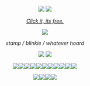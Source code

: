 <p align="center">
  <img src="https://64.media.tumblr.com/ded70146155efb68dd22302998257a23/ad68c02a7af56974-12/s540x810/c473fba2974898e2999fb5ef5165ab0b434d9576.gifv">
  <img src="https://i.imgur.com/dQIdSJu.png">
</p>
<p align="center">
  <a href="https://arab.org/click-to-help/palestine/"><i>Click it, its free.</i></a>
</p>
<p align="center">
  <img src="https://i.imgur.com/jhZKsVP.png">
</p>
<p align="center">
<i>stamp / blinkie / whatever hoard</i>
</p>
<p align="center">
  <img src="https://i.imgur.com/xwMNrD9.png">
  <img src="https://64.media.tumblr.com/556d830156e1994072d131a1a6ef4349/038b5d1fbc72f290-03/s400x600/e851ba13cbeaad31b66ff2aac9e394892b3c0718.gifv">
</p>
<p align="center">
  <a href="https://www.tumblr.com/fawndollie/733318561675821056/some-of-my-favourite-stamps-bc-they-are-currently"><img src="https://64.media.tumblr.com/f578c850e06756b5df3d39c759d4d151/1923bddbf54c0100-37/s100x200/eb7be95eebf69dcc009d8ff8bec6bf58aa5ce15c.pnj"><a href="https://www.tumblr.com/sylveonsheart/726561629340336128/various-stamps"><img src="https://64.media.tumblr.com/c27a871bbb2f222a3ce5249eacaebe4a/b3d83bbf44993478-7a/s100x200/21616f41e54eddb382722c454c47e2ffad25b783.jpg"><a href="https://www.tumblr.com/penpalspencil/704409419597905920/the-entirety-of-reef-blower-as-a-deviantart-stamp"><img src="https://64.media.tumblr.com/7b2d2bc2daaa7e49b4060f50580ac32c/c3de01a11644097d-ba/s100x200/e6cd1fba5d8acfd79709ec6bced89ac4f6f109ef.gifv"><a href="https://www.tumblr.com/fihas/724738111905595392/some-da-stamps-ive-made-over-the-past-week"><img src="https://64.media.tumblr.com/00e1dd79720787f0d6508e94969f5920/9328aa9bfd3300b0-18/s100x200/1b2d4356a9fdb8547171b7e2fbb06ffcb1f002e4.pnj"><a href="https://www.tumblr.com/stupidcopper/735503237913952256/sometimes-i-dabble-in-a-little-stamp-making"><img src="https://64.media.tumblr.com/f1e951da516ca8abc20cf8dd39900bca/d39c71fbeeb5092d-ff/s250x400/35ad9c8d7c7e69ffd0a06d4ff0864b7edd8ba076.gifv"><a href=""><img src="https://64.media.tumblr.com/31f4d7c46c3592d4d1f06e2684bb55d3/d39c71fbeeb5092d-5a/s100x200/920a775dceda392fa5b587ea83b5fe96c60fee81.gifv"><a href="https://www.tumblr.com/ishhbowl/738453787273019393/hey-guys-i-tried-making-a-stamp-for-the-first"></a><img src="https://64.media.tumblr.com/873669e9e58839c6b34b52c90990c502/9e01b0c67f75083f-64/s100x200/0212b752a1ad4933c81e874d9ccf7d6275d3c298.gifv"><img src="https://i.imgur.com/ODclVk6.jpeg"><img src="https://64.media.tumblr.com/30dc32d50dd5cda2e4eb3769ef1b5c74/a6d3d53949489c00-d5/s1280x1920/7c3910823d975c9969b26c0817cc69aaf37b6752.png"><img src="https://64.media.tumblr.com/18a4157df964b2ced4fa5d6e89782b32/a6d3d53949489c00-2f/s1280x1920/f4ee76a5fe43dc481a975a164d160237257570de.png"><img src="https://i.imgur.com/P1UvZIl.png">
  </a>
</p>

<p align="center">
  <a href="https://www.tumblr.com/cheezitofthevalley/748221629086203904/rare-blinkies"><img src="https://64.media.tumblr.com/583182549ad5bdf6dd629bae88b62570/53b28a880a29cd42-71/s250x400/af604bf2af32f7972dc86249fb81477c177414ac.gifv"><a href="https://www.tumblr.com/cheezitofthevalley/748221629086203904/rare-blinkies"><img src="https://64.media.tumblr.com/de129f56314ba7465ea4cc16374a8723/53b28a880a29cd42-4d/s250x400/f771e840964c4efd3848d28d8c57436d690afd19.gifv"><a href="https://www.tumblr.com/cheezitofthevalley/748221629086203904/rare-blinkies"><img src="https://64.media.tumblr.com/e903f4a92a95acae10c7dc73d235e2ef/53b28a880a29cd42-e8/s250x400/fcaf94a99fb4ec621758a44d29c40bc7255efeb3.gifv"><a href="https://www.tumblr.com/cheezitofthevalley/748221629086203904/rare-blinkies"><img src="https://64.media.tumblr.com/db354b2e16fb12907243e8878493f99e/53b28a880a29cd42-5c/s250x400/31148caa3c2356f532a42ef265445d6d77509fdc.gifv">
</a>
